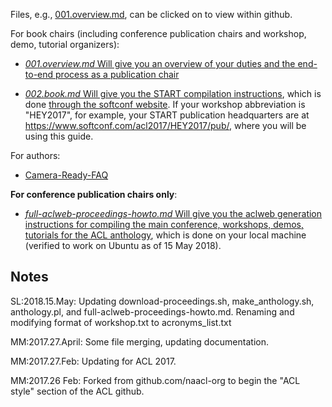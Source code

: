 Files, e.g., [001.overview.md](001.overview.md), can be clicked on to view within github. 

For book chairs (including conference publication chairs and workshop, demo, tutorial organizers):  
* [*001.overview.md* Will give you an overview of your duties and the end-to-end process as a publication chair](001.overview.md)

* [*002.book.md* Will give you the START compilation instructions](002.book.md), which is done [through the softconf website](https://www.softconf.com/acl2017/).  If your workshop abbreviation is "HEY2017", for example, your START publication headquarters are at https://www.softconf.com/acl2017/HEY2017/pub/, where you will be using this guide.

For authors:  
* [Camera-Ready-FAQ](camera-ready-faq.md)

**For conference publication chairs only**:
* [*full-aclweb-proceedings-howto.md* Will give you the aclweb generation instructions for compiling the main conference, workshops, demos, tutorials for the ACL anthology](full-aclweb-proceedings-howto.md), which is done on your local machine (verified to work on Ubuntu as of 15 May 2018).



Notes
-----

SL:2018.15.May: Updating download-proceedings.sh, make_anthology.sh, anthology.pl, and full-aclweb-proceedings-howto.md. Renaming and modifying format of workshop.txt to acronyms_list.txt

MM:2017.27.April: Some file merging, updating documentation.

MM:2017.27.Feb: Updating for ACL 2017.

MM:2017.26 Feb: Forked from github.com/naacl-org to begin the "ACL style" section of the ACL github.
